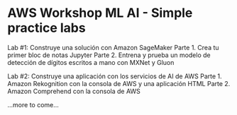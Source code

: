 # AWS Workshop ML AI - Simple practice labs

Lab #1: Construye una solución con Amazon SageMaker
Parte 1. Crea tu primer bloc de notas Jupyter
Parte 2. Entrena y prueba un modelo de detección de dígitos escritos a mano con MXNet y Gluon

Lab #2: Construye una aplicación con los servicios de AI de AWS
Parte 1. Amazon Rekognition con la consola de AWS y una aplicación HTML
Parte 2. Amazon Comprehend con la consola de AWS

...more to come...
